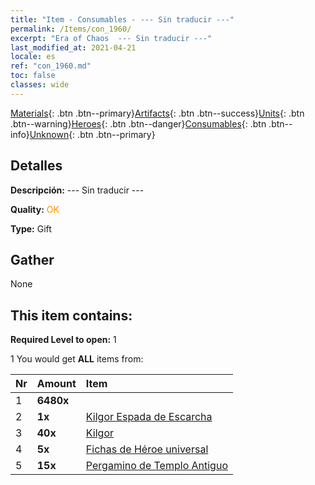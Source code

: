 ```yaml
---
title: "Item - Consumables - --- Sin traducir ---"
permalink: /Items/con_1960/
excerpt: "Era of Chaos  --- Sin traducir ---"
last_modified_at: 2021-04-21
locale: es
ref: "con_1960.md"
toc: false
classes: wide
---
```

 [Materials](/es/Items/){: .btn .btn--primary}[Artifacts](/es/Items/Artifacts/){: .btn .btn--success}[Units](/es/Items/Units/){: .btn .btn--warning}[Heroes](/es/Items/Heroes/){: .btn .btn--danger}[Consumables](/es/Items/Consumables/){: .btn .btn--info}[Unknown](/es/Items/Unknown/){: .btn .btn--primary}

## Detalles
 **Descripción:** --- Sin traducir ---

 **Quality:** <span style="color: #FF8C00">OK</span>

 **Type:** Gift

## Gather

  None

## This item contains:

 **Required Level to open:** 1

 1 You would get **ALL** items  from:

  | Nr | Amount |     Item    |
  |:---|:-------|:------------|
  | 1 |  **6480x** | <i class="fas fa-gem"/> |  | 
  | 2 |  **1x** | [Kilgor Espada de Escarcha](/es/Items/con_1055/) |  | 
  | 3 |  **40x** | [Kilgor](/es/Items/her_374/) |  | 
  | 4 |  **5x** | [Fichas de Héroe universal](/es/Items/her_358/) |  | 
  | 5 |  **15x** | [Pergamino de Templo Antiguo](/es/Items/con_697/) |  | 
